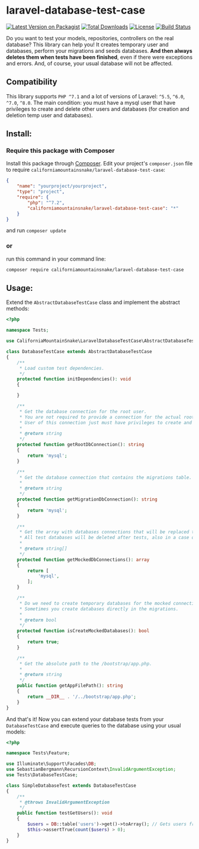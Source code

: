 # laravel-database-test-case

[![Latest Version on Packagist](https://img.shields.io/packagist/v/californiamountainsnake/laravel-database-test-case.svg)](https://packagist.org/packages/californiamountainsnake/laravel-database-test-case)
[![Total Downloads](https://img.shields.io/packagist/dt/californiamountainsnake/laravel-database-test-case.svg)](https://packagist.org/packages/californiamountainsnake/laravel-database-test-case)
[![License](https://img.shields.io/github/license/californiamountainsnake/laravel-database-test-case.svg)](LICENSE.md)
[![Build Status](https://travis-ci.com/CaliforniaMountainSnake/laravel-database-test-case.svg?branch=master)](https://travis-ci.com/CaliforniaMountainSnake/laravel-database-test-case)


Do you want to test your models, repositories, controllers on the real database?
This library can help you!
It creates temporary user and databases, perform your migrations and seeds databases.
**And then always deletes them when tests have been finished**, even if there were exceptions and errors.
And, of course, your usual database will not be affected.

## Compatibility
This library supports `PHP ^7.1` and a lot of versions of Laravel: `^5.5`, `^6.0`, `^7.0`, `^8.0`.
The main condition: you must have a mysql user that have privileges to create and delete other users and databases (for creation and deletion temp user and databases).


## Install:
### Require this package with Composer
Install this package through [Composer](https://getcomposer.org/).
Edit your project's `composer.json` file to require `californiamountainsnake/laravel-database-test-case`:
```json
{
    "name": "yourproject/yourproject",
    "type": "project",
    "require": {
        "php": "^7.2",
        "californiamountainsnake/laravel-database-test-case": "*"
    }
}
```
and run `composer update`

### or
run this command in your command line:
```bash
composer require californiamountainsnake/laravel-database-test-case
```

## Usage:
Extend the `AbstractDatabaseTestCase` class and implement the abstract methods:
```php
<?php

namespace Tests;

use CaliforniaMountainSnake\LaravelDatabaseTestCase\AbstractDatabaseTestCase;

class DatabaseTestCase extends AbstractDatabaseTestCase
{
    /**
     * Load custom test dependencies.
     */
    protected function initDependencies(): void
    {

    }

    /**
     * Get the database connection for the root user.
     * You are not required to provide a connection for the actual root user.
     * User of this connection just must have privileges to create and delete databases.
     *
     * @return string
     */
    protected function getRootDbConnection(): string
    {
        return 'mysql';
    }

    /**
     * Get the database connection that contains the migrations table.
     *
     * @return string
     */
    protected function getMigrationDbConnection(): string
    {
        return 'mysql';
    }

    /**
     * Get the array with databases connections that will be replaced to the test ones.
     * All test databases will be deleted after tests, also in a case of exceptions or errors.
     *
     * @return string[]
     */
    protected function getMockedDbConnections(): array
    {
        return [
            'mysql',
        ];
    }

    /**
     * Do we need to create temporary databases for the mocked connections before the tests?
     * Sometimes you create databases directly in the migrations.
     *
     * @return bool
     */
    protected function isCreateMockedDatabases(): bool
    {
        return true;
    }

    /**
     * Get the absolute path to the /bootstrap/app.php.
     *
     * @return string
     */
    public function getAppFilePath(): string
    {
        return __DIR__ . '/../bootstrap/app.php';
    }
}

```

And that's it! Now you can extend your database tests from your `DatabaseTestCase` and execute queries to the database using your usual models:

```php
<?php

namespace Tests\Feature;

use Illuminate\Support\Facades\DB;
use SebastianBergmann\RecursionContext\InvalidArgumentException;
use Tests\DatabaseTestCase;

class SimpleDatabaseTest extends DatabaseTestCase
{
    /**
     * @throws InvalidArgumentException
     */
    public function testGetUsers(): void
    {
        $users = DB::table('users')->get()->toArray(); // Gets users from the temp seeded database.
        $this->assertTrue(count($users) > 0);
    }
}
```
